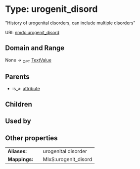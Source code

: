 
# Type: urogenit_disord


"History of urogenital disorders, can include multiple disorders"

URI: [nmdc:urogenit_disord](https://microbiomedata/meta/urogenit_disord)


## Domain and Range

None ->  <sub>OPT</sub> [TextValue](TextValue.md)

## Parents

 *  is_a: [attribute](attribute.md)

## Children


## Used by


## Other properties

|  |  |  |
| --- | --- | --- |
| **Aliases:** | | urogenital disorder |
| **Mappings:** | | MIxS:urogenit_disord |


